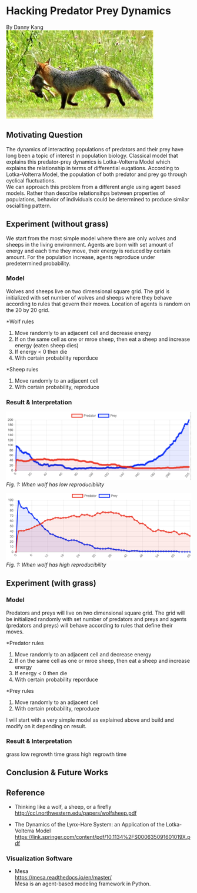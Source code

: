 # Hacking Predator Prey Dynamics
By Danny Kang </br>
![Image of visualization](https://github.com/kdy304g/HackingPredatorPreyDynamics/blob/master/images/5d657ee2baf4d.image.jpg)

## Motivating Question
The dynamics of interacting populations of predators and their prey have long been a topic of interest in population biology. Classical model that explains this predator-prey dynamics is Lotka-Volterra Model which explains the relationship in terms of differential euqations. According to Lotka-Volterra Model, the population of both predator and prey go through cyclical fluctuations. </br>
We can approach this problem from a different angle using agent based models. Rather than describe relationsihps between properties of populations, behavior of individuals could be determined to produce similar osciallting pattern. 

## Experiment (without grass)
We start from the most simple model where there are only wolves and sheeps in the living environment. Agents are born with set amount of energy and each time they move, their energy is reduced by certain amount. For the population increase, agents reproduce under predetermined probability. 

### Model
Wolves and sheeps live on two dimensional square grid. The grid is initialized with set number of wolves and sheeps where they behave according to rules that govern their moves. Location of agents is random on the 20 by 20 grid.</br>

*Wolf rules </br>
1. Move randomly to an adjacent cell and decrease energy
2. If on the same cell as one or mroe sheep, then eat a sheep and increase energy (eaten sheep dies)
3. If energy < 0 then die
4. With certain probability reporduce

*Sheep rules </br>
1. Move randomly to an adjacent cell
2. With certain probability, reproduce

### Result & Interpretation
![Image](https://github.com/kdy304g/HackingPredatorPreyDynamics/blob/master/images/1.png) </br>
*Fig. 1: When wolf has low reproducibility*

![Image](https://github.com/kdy304g/HackingPredatorPreyDynamics/blob/master/images/2.png) </br>
*Fig. 1: When wolf has high reproducibility*

## Experiment (with grass)

### Model
Predators and preys will live on two dimensional square grid. The grid will be initialized randomly with set number of predators and preys and agents (predators and preys) will behave according to rules that define their moves. </br>

*Predator rules </br>
1. Move randomly to an adjacent cell and decrease energy
2. If on the same cell as one or mroe sheep, then eat a sheep and increase energy
3. If energy < 0 then die
4. With certain probability reporduce

*Prey rules </br>
1. Move randomly to an adjacent cell
2. With certain probability, reproduce

I will start with a very simple model as explained above and build and modify on it depending on result.

### Result & Interpretation
grass low regrowth time
grass high regrowth time

## Conclusion & Future Works

## Reference
* Thinking like a wolf, a sheep, or a firefly </br>
http://ccl.northwestern.edu/papers/wolfsheep.pdf </br>

* The Dynamics of the Lynx-Hare System: an Application of the Lotka-Volterra Model
https://link.springer.com/content/pdf/10.1134%2FS000635091601019X.pdf </br>

### Visualization Software
* Mesa </br>
https://mesa.readthedocs.io/en/master/ </br>
Mesa is an agent-based modeling framework in Python. 
